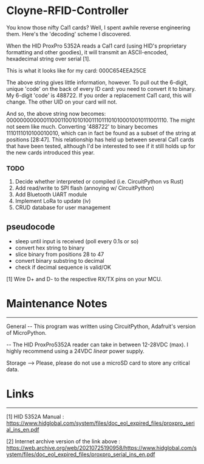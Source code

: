 # Cloyne-RFID-Controller

You know those nifty Cal1 cards? Well, I spent awhile reverse engineering them. Here's the 'decoding' scheme I discovered.

When the HID ProxPro 5352A reads a Cal1 card (using HID's proprietary formatting and other goodies), it will transmit an ASCII-encoded, hexadecimal string over serial [1].

This is what it looks like for my card: 000C654EEA25CE

The above string gives little information, however. To pull out the 6-digit, unique 'code' on the back of every ID card: you need to convert it to binary. My 6-digit 'code' is 488722. If you order a replacement Cal1 card, this will change. The other UID on your card will not. 

And so, the above string now becomes: 00000000000011000110010101001110111010100010010111001110. The might not seem like much. Converting '488722' to binary becomes 1110111010100010010, which can in fact be found as a subset of the string at positions [28:47]. This relationship has held up between several Cal1 cards that have been tested, although I'd be interested to see if it still holds up for the new cards introduced this year.

### TODO
1. Decide whether interpreted or compiled (i.e. CircuitPython vs Rust)
2. Add read/write to SPI flash (annoying w/ CircuitPython)
3. Add Bluetooth UART module
4. Implement LoRa to update (iv)
5. CRUD database for user management


pseudocode
----------------
- sleep until input is received (poll every 0.1s or so)
- convert hex string to binary
- slice binary from positions 28 to 47
- convert binary substring to decimal
- check if decimal sequence is valid/OK




[1] Wire D+ and D- to the respective RX/TX pins on your MCU. 


# Maintenance Notes
---------------------------
General
-- This program was written using CircuitPython, Adafruit's version of MicroPython. 

-- The HID ProxPro5352A reader can take in between 12-28VDC (max). I highly recommend using a 24VDC *linear* power supply. 


Storage
--> Please, please do not use a microSD card to store any critical data. 


# Links
-------
[1] HID 5352A Manual : https://www.hidglobal.com/system/files/doc_eol_expired_files/proxpro_serial_ins_en.pdf  

[2] Internet archive version of the link above : https://web.archive.org/web/20210725190958/https://www.hidglobal.com/system/files/doc_eol_expired_files/proxpro_serial_ins_en.pdf
